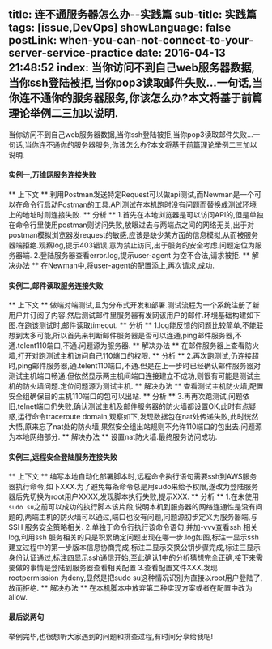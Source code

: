 title: 连不通服务器怎么办--实践篇
sub-title: 实践篇
tags: [issue,DevOps]
showLanguage: false
postLink: when-you-can-not-connect-to-your-server-service-practice
date: 2016-04-13 21:48:52
index: 当你访问不到自己web服务器数据,当你ssh登陆被拒,当你pop3读取邮件失败...一句话,当你连不通你的服务器服务,你该怎么办?本文将基于前篇理论举例二三加以说明.
---
当你访问不到自己web服务器数据,当你ssh登陆被拒,当你pop3读取邮件失败...一句话,当你连不通你的服务器服务,你该怎么办?本文将基于[前篇理论](http://yanminx.com/blog/when-you-can-not-connect-to-your-server-service-theory/)举例二三加以说明.
#### 实例一,万维网服务连接失败

** 上下文 ** 利用Postman发送特定Request可以做api测试,而Newman是一个可以在命令行启动Postman的工具.API测试在本机跑时没有问题而替换成测试环境上的地址时则连接失败.
** 分析 ** 1.首先在本地浏览器是可以访问API的,但是单独在命令行里使用postman则访问失败,放眼过去与两端点之间的网络无关,出于对postman模拟浏览器发request的敏感,应该是缺少某方面的信息模拟,从而被服务器端拒绝.观察log,提示403错误,意为禁止访问,出于服务的安全考虑.问题定位为服务器端.
2.登陆服务器查看error.log,提示user-agent 为空不合法,请求被拒.
** 解决办法 ** 在Newman中,将user-agent的配置添上,再次请求,成功.
#### 实例二,邮件读取服务连接失败

** 上下文 ** 做端对端测试,且为分布式开发和部署.测试流程为一个系统注册了新用户并订阅了内容,然后测试邮件里服务器有发网该用户的邮件.环境基础构建如下图.在跑该测试时,邮件读取timeout.
** 分析 ** 1.log能反馈的问题比较简单,不能联想到太多可能,所以首先来判断邮件服务器是否可以连通,ping邮件服务器,不通.telent110端口,不通.问题源为服务器.
** 解决办法 ** 在邮件服务器上查看防火墙,打开对跑测试主机访问自己110端口的权限.
** 分析 ** 2.再次跑测试,仍连接超时,ping邮件服务器,通.telent110端口,不通.但是在上一步时已经确认邮件服务器对测试主机端口畅通.但依然显示两主机间端口连接建立不成功,则很有可能是测试主机的防火墙问题.定位问题源为测试主机.
** 解决办法 ** 查看测试主机防火墙,配置安全组确保目的主机110端口的包可以出站.
** 分析 ** 3.再再次跑测试,问题依旧,telnet端口仍失败,确认测试主机及邮件服务器的防火墙都设置OK,此时有点疑惑,运行命令traceroute domain,观察如下,发现数据包在nat处传递失败,此时恍然大悟,原来忘了nat处的防火墙,果然安全组出站规则不允许110端口的包出去.问题源为本地网络部分.
** 解决办法 ** 设置nat防火墙.最终服务访问成功.
#### 实例三,远程安全登陆服务连接失败

** 上下文 ** 编写本地自动化部署脚本时,远程命令执行语句需要ssh到AWS服务器执行命令,如下XXX.为了避免每条命令总是用sudo来给予权限,遂改为登陆服务器后先切换为root用户XXXX,发现脚本执行失败,提示XXX.
** 分析 ** 1.在未使用`sudo su`之前可以成功的执行脚本该片段,说明本机到服务器的网络连通性是没有问题的,两端主机的防火墙可以通过,端口也没有问题,问题源初步定义为服务器端,与SSH 服务安全策略相关.
2.单独于命令行执行该命令语句,并加-vvv查看ssh 相关log,利用ssh 服务相关的只是积累确定问题出现在哪一步.log如图,标注一显示ssh建立过程中的第一步版本信息协商完成,标注二显示交换公钥步骤完成,标注三显示身份认证通过,标注四显示ssh通信开始,至此确认1中的分析猜想完全正确,接下来需要做的事情是登陆到服务器查看相关配置
3.查看配置文件XXX,发现rootpermission 为deny,显然是把sudo su这种情况识别为直接以root用户登陆了,故而拒绝.
** 解决办法 ** 在本机脚本中放弃第二种实现方案或者在配置中改为allow.
#### 最后说两句
举例完毕,也很想听大家遇到的问题和排查过程,有时间分享给我吧!
